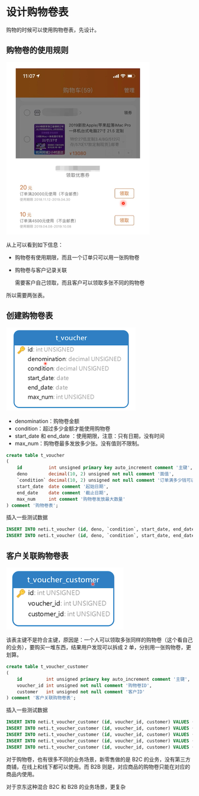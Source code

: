 # 设计购物卷表

购物的时候可以使用购物卷表，先设计。

## 购物卷的使用规则

![image-20200606171635552](./assets/image-20200606171635552.png)

从上可以看到如下信息：

- 购物卷有使用期限，而且一个订单只可以用一张购物卷

- 购物卷与客户记录关联

  需要客户自己领取，而且客户可以领取多张不同的购物卷

所以需要两张表。

## 创建购物卷表

![image-20200606171848575](./assets/image-20200606171848575.png)

- denomination：购物卷金额
- condition：超过多少金额才能使用购物卷
- start_date 和 end_date ：使用期限，注意：只有日期，没有时间
- max_num：购物卷最多发放多少张。没有值则不限制。

```sql
create table t_voucher
(
    id          int unsigned primary key auto_increment comment '主键',
    deno        decimal(10, 2) unsigned not null comment '面值',
    `condition` decimal(10, 2) unsigned not null comment '订单满多少钱可以使用',
    start_date  date comment '起始日期',
    end_date    date comment '截止日期',
    max_num     int comment '购物卷发放最大数量'
) comment '购物卷表';

```

插入一些测试数据

```sql
INSERT INTO neti.t_voucher (id, deno, `condition`, start_date, end_date, max_num) VALUES (1, 50.00, 1000.00, '2020-06-06', '2020-06-25', 1000);
INSERT INTO neti.t_voucher (id, deno, `condition`, start_date, end_date, max_num) VALUES (2, 20.00, 500.00, '2020-06-06', '2020-06-25', null);
```



## 客户关联购物卷表

![image-20200606172417791](./assets/image-20200606172417791.png)

该表主键不是符合主键，原因是：一个人可以领取多张同样的购物卷（这个看自己的业务），要购买一堆东西，结果用户发现可以拆成 2 单，分别用一张购物卷，更划算。

```sql
create table t_voucher_customer
(
    id         int unsigned primary key auto_increment comment '主键',
    voucher_id int unsigned not null comment '购物卷ID',
    customer   int unsigned not null comment '客户ID'
) comment '客户关联购物卷表';
```

插入一些测试数据

```sql
INSERT INTO neti.t_voucher_customer (id, voucher_id, customer) VALUES (1, 1, 1);
INSERT INTO neti.t_voucher_customer (id, voucher_id, customer) VALUES (2, 1, 1);
INSERT INTO neti.t_voucher_customer (id, voucher_id, customer) VALUES (3, 1, 1);
INSERT INTO neti.t_voucher_customer (id, voucher_id, customer) VALUES (4, 2, 1);
INSERT INTO neti.t_voucher_customer (id, voucher_id, customer) VALUES (5, 2, 1);
```

对于购物卷，也有很多不同的业务场景，新零售做的是 B2C 的业务，没有第三方商铺，在线上和线下都可以使用。而 B2B 则是，对应商品的购物卷只能在对应的商品内使用。

对于京东这种混合 B2C 和 B2B 的业务场景，更复杂